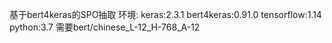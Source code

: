 基于bert4keras的SPO抽取
环境:
keras:2.3.1
bert4keras:0.91.0
tensorflow:1.14
python:3.7
需要bert/chinese_L-12_H-768_A-12
